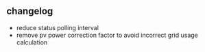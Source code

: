 ## changelog
- reduce status polling interval
- remove pv power correction factor to avoid incorrect grid usage calculation
